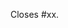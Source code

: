 <!-- If you added changes to files in the `node` directory, please add the following line to the PR description:
@pendulum-chain/product: This PR adds changes to the node client that require a **redeployment of the collator nodes**. 
Please ensure that the collator nodes are redeployed after this PR is merged.  
-->
<!-- If you added changes to pallets or files in the `runtime` directory, please add the following line to the PR description:
@pendulum-chain/product: This PR adds changes to the runtime that require a **runtime upgrade** to take effect.
-->

<!-- Replace xx with the issue number that is fixed by this pull request. -->
Closes #xx. 